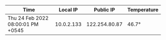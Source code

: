 | Time     | Local IP | Public IP | Temperature |
| ----------- | ----------- | ----------- | ----------- |
| Thu 24 Feb 2022 08:00:01 PM +0545      | 10.0.2.133     | 122.254.80.87  | 46.7° |
